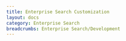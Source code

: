 ```yaml
---
title: Enterprise Search Customization
layout: docs
category: Enterprise Search
breadcrumbs: Enterprise Search/Development
---
```

